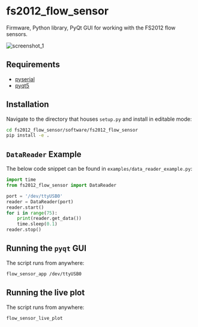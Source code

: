 # fs2012_flow_sensor  

Firmware, Python library, PyQt GUI for working with the FS2012 flow sensors. 

![screenshot_1](images/flow_sensor_app.png)


## Requirements

* [pyserial](https://pythonhosted.org/pyserial/)
* [pyqt5](https://pypi.org/project/PyQt5/)


## Installation

Navigate to the directory that houses `setup.py` and install in editable mode:
```bash
cd fs2012_flow_sensor/software/fs2012_flow_sensor
pip install -e .
```

## `DataReader` Example

The below code snippet can be found in `examples/data_reader_example.py`:

```python
import time
from fs2012_flow_sensor import DataReader

port = '/dev/ttyUSB0'
reader = DataReader(port)
reader.start()
for i in range(75):
    print(reader.get_data())
    time.sleep(0.1)
reader.stop()
```

## Running the `pyqt` GUI 
The script runs from anywhere:

```bash
flow_sensor_app /dev/ttyUSB0
```

## Running the live plot
The script runs from anywhere:
```bash
flow_sensor_live_plot
```